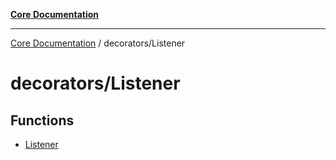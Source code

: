 [**Core Documentation**](../../README.md)

***

[Core Documentation](../../README.md) / decorators/Listener

# decorators/Listener

## Functions

- [Listener](functions/Listener.md)
